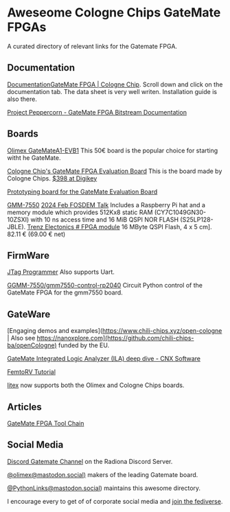 # 

# Aweseome Cologne Chips GateMate FPGAs

A curated directory of relevant links for the Gatemate FPGA. 

## Documentation

[Documentation]()[GateMate FPGA | Cologne Chip](https://colognechip.com/programmable-logic/gatemate/#tab-313423).  Scroll down and click on the documentation tab.  The data sheet is very well writen.  Installation guide is also there.

[Project Peppercorn - GateMate FPGA Bitstream Documentation](https://github.com/YosysHQ/prjpeppercorn)

## Boards

[Olimex GateMateA1-EVB1](https://www.olimex.com/Products/FPGA/GateMate/GateMateA1-EVB/) This 50€ board is the popular choice for starting witht he GateMate. 

[Cologne Chip's GateMate FPGA Evaluation Board](https://www.colognechip.com/programmable-logic/gatemate-evaluation-board/)  This is the board made by Cologne Chips. [\$398 at Digikey](https://www.digikey.com.au/en/products/detail/cologne-chip/CCGM1A1-E1/16087880)

[Prototyping board for the GateMate Evaluation Board](https://github.com/fm4dd/gm-proto-e1)

[GMM-7550](https://github.com/GMM-7550/gmm7550-hardware)  [2024 Feb FOSDEM Talk](https://archive.fosdem.org/2024/schedule/event/fosdem-2024-2107-cologne-chip-gatemate-fpga-filling-a-gap-between-hardware-and-software-with-a-presentation-of-the-gmm-7550-module-/) Includes a Raspberry Pi hat and a  memory module which provides 512Kx8 static RAM (CY7C1049GN30-10ZSXI) with 10 ns access time and 16 MiB QSPI NOR FLASH (S25LP128-JBLE).
[Trenz Electonics # FPGA module](https://shop.trenz-electronic.de/de/TEG2000-01-P001-FPGA-Modul-mit-GateMate-A1-von-Cologne-Chip-16-MByte-QSPI-Flash-4-x-5-cm#)     16 MByte QSPI Flash, 4 x 5 cm]. 82.11 € (69.00 € net)

## FirmWare

[JTag Programmer](https://github.com/phdussud/pico-dirtyJtag) Also supports Uart. 

[GGMM-7550/gmm7550-control-rp2040](https://github.com/GMM-7550/gmm7550-control-rp2040) Circuit Python control of the GateMate FPGA for the gmm7550 board. 

## GateWare

[Engaging demos and examples](https://www.chili-chips.xyz/open-cologne | Also see https://nanoxplore.com](https://github.com/chili-chips-ba/openCologne) funded by the EU. 

[GateMate Integrated Logic Analyzer (ILA) deep dive - CNX Software](https://www.cnx-software.com/2024/06/11/gatemate-integrated-logic-analyzer-ila-deep-dive/)

[FemtoRV Tutorial](https://github.com/fm4dd/gatemate-riscv)

[litex](https://github.com/enjoy-digital/litex) now supports both the Olimex and Cologne Chips boards. 

## Articles

[GateMate FPGA Tool Chain](https://www.adiuvoengineering.com/post/gatemate-fpga-tool-chain)

## Social Media

[Discord Gatemate Channel]([radiona](https://discord.gg/BSJfFz2H3g)) on the Radiona Discord Server.

[@olimex@mastodon.social)](https://mastodon.social/@olimex) makers of the leading Gatemate board. 

[@PythonLinks@mastodon.social](https://mastodon.social/@PythonLinks)) maintains this awesome directory.

I encourage every to get of of corporate social media and [join the fediverse](https://JoinMastodon.org). 
